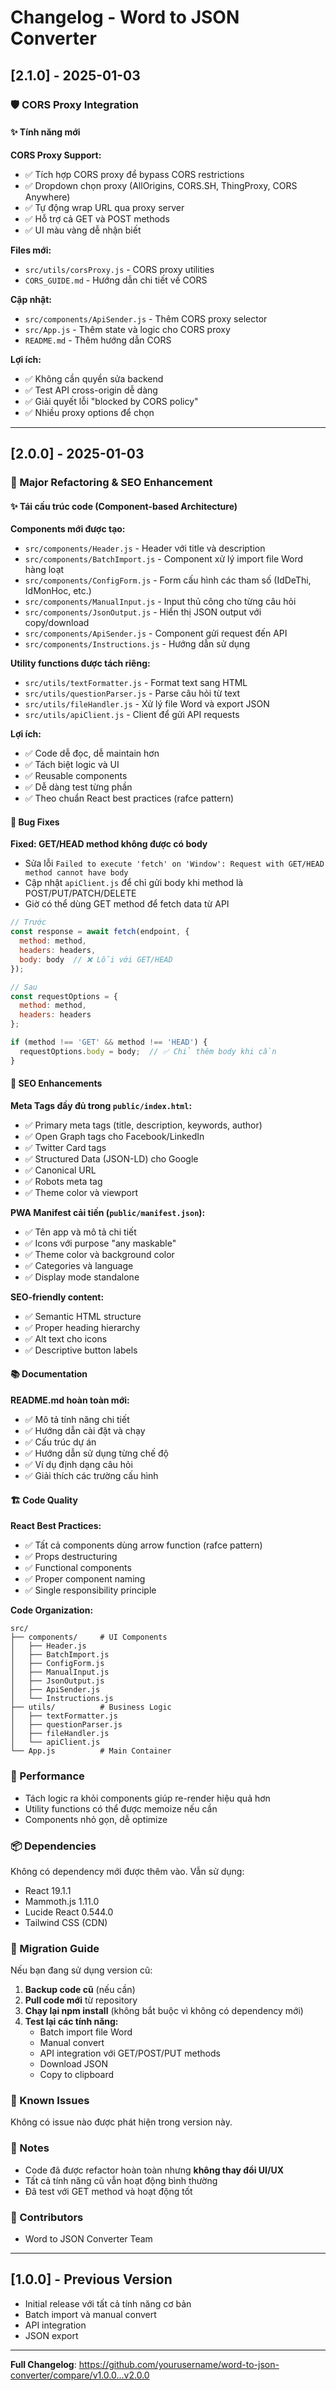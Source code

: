 # Changelog - Word to JSON Converter

## [2.1.0] - 2025-01-03

### 🛡️ CORS Proxy Integration

#### ✨ Tính năng mới

**CORS Proxy Support:**
- ✅ Tích hợp CORS proxy để bypass CORS restrictions
- ✅ Dropdown chọn proxy (AllOrigins, CORS.SH, ThingProxy, CORS Anywhere)
- ✅ Tự động wrap URL qua proxy server
- ✅ Hỗ trợ cả GET và POST methods
- ✅ UI màu vàng dễ nhận biết

**Files mới:**
- `src/utils/corsProxy.js` - CORS proxy utilities
- `CORS_GUIDE.md` - Hướng dẫn chi tiết về CORS

**Cập nhật:**
- `src/components/ApiSender.js` - Thêm CORS proxy selector
- `src/App.js` - Thêm state và logic cho CORS proxy
- `README.md` - Thêm hướng dẫn CORS

**Lợi ích:**
- ✅ Không cần quyền sửa backend
- ✅ Test API cross-origin dễ dàng
- ✅ Giải quyết lỗi "blocked by CORS policy"
- ✅ Nhiều proxy options để chọn

---

## [2.0.0] - 2025-01-03

### 🎉 Major Refactoring & SEO Enhancement

#### ✨ Tái cấu trúc code (Component-based Architecture)

**Components mới được tạo:**
- `src/components/Header.js` - Header với title và description
- `src/components/BatchImport.js` - Component xử lý import file Word hàng loạt
- `src/components/ConfigForm.js` - Form cấu hình các tham số (IdDeThi, IdMonHoc, etc.)
- `src/components/ManualInput.js` - Input thủ công cho từng câu hỏi
- `src/components/JsonOutput.js` - Hiển thị JSON output với copy/download
- `src/components/ApiSender.js` - Component gửi request đến API
- `src/components/Instructions.js` - Hướng dẫn sử dụng

**Utility functions được tách riêng:**
- `src/utils/textFormatter.js` - Format text sang HTML
- `src/utils/questionParser.js` - Parse câu hỏi từ text
- `src/utils/fileHandler.js` - Xử lý file Word và export JSON
- `src/utils/apiClient.js` - Client để gửi API requests

**Lợi ích:**
- ✅ Code dễ đọc, dễ maintain hơn
- ✅ Tách biệt logic và UI
- ✅ Reusable components
- ✅ Dễ dàng test từng phần
- ✅ Theo chuẩn React best practices (rafce pattern)

#### 🔧 Bug Fixes

**Fixed: GET/HEAD method không được có body**
- Sửa lỗi `Failed to execute 'fetch' on 'Window': Request with GET/HEAD method cannot have body`
- Cập nhật `apiClient.js` để chỉ gửi body khi method là POST/PUT/PATCH/DELETE
- Giờ có thể dùng GET method để fetch data từ API

```javascript
// Trước
const response = await fetch(endpoint, {
  method: method,
  headers: headers,
  body: body  // ❌ Lỗi với GET/HEAD
});

// Sau
const requestOptions = {
  method: method,
  headers: headers
};

if (method !== 'GET' && method !== 'HEAD') {
  requestOptions.body = body;  // ✅ Chỉ thêm body khi cần
}
```

#### 🎨 SEO Enhancements

**Meta Tags đầy đủ trong `public/index.html`:**
- ✅ Primary meta tags (title, description, keywords, author)
- ✅ Open Graph tags cho Facebook/LinkedIn
- ✅ Twitter Card tags
- ✅ Structured Data (JSON-LD) cho Google
- ✅ Canonical URL
- ✅ Robots meta tag
- ✅ Theme color và viewport

**PWA Manifest cải tiến (`public/manifest.json`):**
- ✅ Tên app và mô tả chi tiết
- ✅ Icons với purpose "any maskable"
- ✅ Theme color và background color
- ✅ Categories và language
- ✅ Display mode standalone

**SEO-friendly content:**
- ✅ Semantic HTML structure
- ✅ Proper heading hierarchy
- ✅ Alt text cho icons
- ✅ Descriptive button labels

#### 📚 Documentation

**README.md hoàn toàn mới:**
- ✅ Mô tả tính năng chi tiết
- ✅ Hướng dẫn cài đặt và chạy
- ✅ Cấu trúc dự án
- ✅ Hướng dẫn sử dụng từng chế độ
- ✅ Ví dụ định dạng câu hỏi
- ✅ Giải thích các trường cấu hình

#### 🏗️ Code Quality

**React Best Practices:**
- ✅ Tất cả components dùng arrow function (rafce pattern)
- ✅ Props destructuring
- ✅ Functional components
- ✅ Proper component naming
- ✅ Single responsibility principle

**Code Organization:**
```
src/
├── components/     # UI Components
│   ├── Header.js
│   ├── BatchImport.js
│   ├── ConfigForm.js
│   ├── ManualInput.js
│   ├── JsonOutput.js
│   ├── ApiSender.js
│   └── Instructions.js
├── utils/          # Business Logic
│   ├── textFormatter.js
│   ├── questionParser.js
│   ├── fileHandler.js
│   └── apiClient.js
└── App.js          # Main Container
```

### 🚀 Performance

- Tách logic ra khỏi components giúp re-render hiệu quả hơn
- Utility functions có thể được memoize nếu cần
- Components nhỏ gọn, dễ optimize

### 📦 Dependencies

Không có dependency mới được thêm vào. Vẫn sử dụng:
- React 19.1.1
- Mammoth.js 1.11.0
- Lucide React 0.544.0
- Tailwind CSS (CDN)

### 🔄 Migration Guide

Nếu bạn đang sử dụng version cũ:

1. **Backup code cũ** (nếu cần)
2. **Pull code mới** từ repository
3. **Chạy lại npm install** (không bắt buộc vì không có dependency mới)
4. **Test lại các tính năng:**
   - Batch import file Word
   - Manual convert
   - API integration với GET/POST/PUT methods
   - Download JSON
   - Copy to clipboard

### 🐛 Known Issues

Không có issue nào được phát hiện trong version này.

### 📝 Notes

- Code đã được refactor hoàn toàn nhưng **không thay đổi UI/UX**
- Tất cả tính năng cũ vẫn hoạt động bình thường
- Đã test với GET method và hoạt động tốt

### 👥 Contributors

- Word to JSON Converter Team

---

## [1.0.0] - Previous Version

- Initial release với tất cả tính năng cơ bản
- Batch import và manual convert
- API integration
- JSON export

---

**Full Changelog**: https://github.com/yourusername/word-to-json-converter/compare/v1.0.0...v2.0.0

